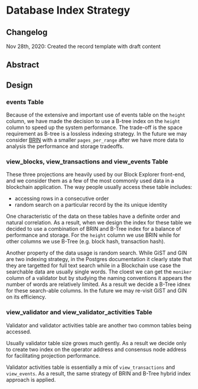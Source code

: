# Database Index Strategy

## Changelog

Nov 28th, 2020: Created the record template with draft content

## Abstract

## Design

### events Table

Because of the extensive and important use of events table on the `height` column, we have made the decision to use a B-tree index on the `height` column to speed up the system performance. The trade-off is the space requirement as B-tree is a lossless indexing strategy. In the future we may consider [BRIN](https://www.postgresql.org/docs/9.5/brin-intro.html) with a smaller `pages_per_range` after we have more data to analysis the performance and storage tradeoffs.

### view_blocks, view_transactions and view_events Table

These three projections are heavily used by our Block Explorer front-end, and we consider them as a few of the most commonly used data in a blockchain application. The way people usually access these table includes:
- accessing rows in a consecutive order
- random search on a particular record by the its unique identity

One characteristic of the data on these tables have a definite order and natural correlation. As a result, when we design the index for these table we decided to use a combination of BRIN and B-Tree index for a balance of performance and storage. For the `height` column we use BRIN while for other columns we use B-Tree (e.g. block hash, transaction hash).

Another property of the data usage is random search. While GiST and GIN are two indexing strategy, in the Postgres documentation it clearly state that they are targetted for full text search while in a Blockchain use case the searchable data are usually single words. The cloest we can get the `moniker` column of a validator but by studying the naming conventions it appears the number of words are relatively limited. As a result we decide a B-Tree idnex for these search-able columns. In the future we may re-visit GiST and GIN on its efficiency.

### view_validator and view_validator_activities Table

Validator and validator activities table are another two common tables being accessed.

Usually validator table size grows much gently. As a result we decide only to create two index on the operator address and consensus node address for facilitating projection performance.

Validator activities table is essentially a mix of `view_transactions` and `view_events`. As a result, the same strategy of BRIN and B-Tree hybrid index approach is applied.